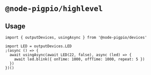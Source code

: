 # `@node-pigpio/highlevel`

## Usage

```
import { outputDevices, usingAsync } from '@node-pigpio/devices'

import LED = outputDevices.LED
;(async () => {
  await usingAsync(await LED(22, false), async (led) => {
    await led.blink({ onTime: 1000, offTime: 1000, repeat: 5 })
  })
})()
```
